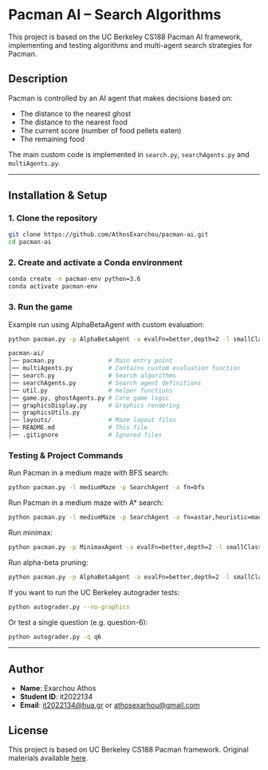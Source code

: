 # Pacman AI – Search Algorithms

This project is based on the UC Berkeley CS188 Pacman AI framework, implementing and testing algorithms and multi-agent search strategies for Pacman.

## Description
Pacman is controlled by an AI agent that makes decisions based on:
- The distance to the nearest ghost
- The distance to the nearest food
- The current score (number of food pellets eaten)
- The remaining food

The main custom code is implemented in `search.py`, `searchAgents.py` and `multiAgents.py`.

---
## Installation & Setup

### 1. Clone the repository
```bash
git clone https://github.com/AthosExarchou/pacman-ai.git
cd pacman-ai
```

### 2. Create and activate a Conda environment
```bash
conda create -n pacman-env python=3.6
conda activate pacman-env
```

### 3. Run the game
Example run using AlphaBetaAgent with custom evaluation:
```bash
python pacman.py -p AlphaBetaAgent -a evalFn=better,depth=2 -l smallClassic -k 2
```

```bash
pacman-ai/
│── pacman.py               # Main entry point
│── multiAgents.py          # Contains custom evaluation function
│── search.py               # Search algorithms
│── searchAgents.py         # Search agent definitions
│── util.py                 # Helper functions
│── game.py, ghostAgents.py # Core game logic
│── graphicsDisplay.py      # Graphics rendering
│── graphicsUtils.py
│── layouts/                # Maze layout files
│── README.md               # This file
│── .gitignore              # Ignored files
```

### Testing & Project Commands
Run Pacman in a medium maze with BFS search:
```bash
python pacman.py -l mediumMaze -p SearchAgent -a fn=bfs
```

Run Pacman in a medium maze with A* search:
```bash
python pacman.py -l mediumMaze -p SearchAgent -a fn=astar,heuristic=manhattanHeuristic
```

Run minimax:
```bash
python pacman.py -p MinimaxAgent -a evalFn=better,depth=2 -l smallClassic -k 2
```

Run alpha-beta pruning:
```bash
python pacman.py -p AlphaBetaAgent -a evalFn=better,depth=2 -l smallClassic -k 2
```

If you want to run the UC Berkeley autograder tests:
```bash
python autograder.py --no-graphics
```
Or test a single question (e.g. question-6):
```bash
python autograder.py -q q6
```

---
## Author

- **Name**: Exarchou Athos
- **Student ID**: it2022134
- **Email**: it2022134@hua.gr or athosexarhou@gmail.com

## License
This project is based on UC Berkeley CS188 Pacman framework. Original materials available [here](https://ai.berkeley.edu/).
